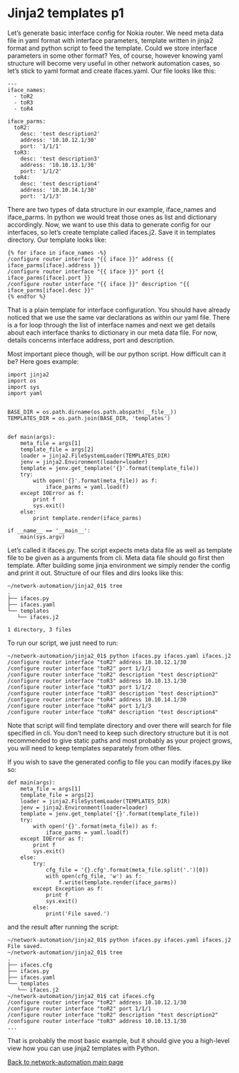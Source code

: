 # Jinja2 templates p1

Let’s generate basic interface config for Nokia router. We need meta data file in yaml format with interface parameters, template written in jinja2 format and python script to feed the template. Could we store interface parameters in some other format? Yes, of course, however knowing yaml structure will become very useful in other network automation cases, so let’s stick to yaml format and create ifaces.yaml. Our file looks like this:
```
---
iface_names:
  - toR2
  - toR3
  - toR4

iface_parms:
  toR2:
    desc: 'test description2'
    address: '10.10.12.1/30'
    port: '1/1/1'
  toR3:
    desc: 'test description3'
    address: '10.10.13.1/30'
    port: '1/1/2'
  toR4:
    desc: 'test description4'
    address: '10.10.14.1/30'
    port: '1/1/3'  
```

There are two types of data structure in our example, iface_names and iface_parms. In python we would treat those ones as list and dictionary accordingly. Now, we want to use this data to generate config for our interfaces, so let’s create template called ifaces.j2. Save it in templates directory. Our template looks like:

```
{% for iface in iface_names -%}
/configure router interface "{{ iface }}" address {{ iface_parms[iface].address }}
/configure router interface "{{ iface }}" port {{ iface_parms[iface].port }}
/configure router interface "{{ iface }}" description "{{ iface_parms[iface].desc }}"
{% endfor %}
``` 

That is a plain template for interface configuration. You should have already noticed that we use the same var declarations as within our yaml file. There is a for loop through the list of interface names and next we get details about each interface thanks to dictionary in our meta data file. For now, details concerns interface address, port and description.


Most important piece though, will be our python script. How difficult can it be? Here goes example:

```
import jinja2
import os
import sys
import yaml


BASE_DIR = os.path.dirname(os.path.abspath(__file__))
TEMPLATES_DIR = os.path.join(BASE_DIR, 'templates')


def main(args):
	meta_file = args[1]
	template_file = args[2]
	loader = jinja2.FileSystemLoader(TEMPLATES_DIR)
	jenv = jinja2.Environment(loader=loader)
	template = jenv.get_template('{}'.format(template_file))
	try:
		with open('{}'.format(meta_file)) as f:
			iface_parms = yaml.load(f)
	except IOError as f:
		print f
		sys.exit()
	else:
		print template.render(iface_parms)

if __name__ == '__main__':
	main(sys.argv)
```

Let’s called it ifaces.py. The script expects meta data file as well as template file to be given as a arguments from cli. Meta data file should go first then template. After building some jinja environment we simply render the config and print it out.
Structure of our files and dirs looks like this:

```
~/network-automation/jinja2_01$ tree 
. 
├── ifaces.py 
├── ifaces.yaml 
└── templates 
   └── ifaces.j2 

1 directory, 3 files

```

To run our script, we just need to run:

```
~/network-automation/jinja2_01$ python ifaces.py ifaces.yaml ifaces.j2 
/configure router interface "toR2" address 10.10.12.1/30
/configure router interface "toR2" port 1/1/1
/configure router interface "toR2" description "test description2"
/configure router interface "toR3" address 10.10.13.1/30
/configure router interface "toR3" port 1/1/2
/configure router interface "toR3" description "test description3"
/configure router interface "toR4" address 10.10.14.1/30
/configure router interface "toR4" port 1/1/3
/configure router interface "toR4" description "test description4"
```

Note that script will find template directory and over there will search for file specified in cli. You don’t need to keep such directory structure but it is not recommended to give static paths and most probably as your project grows, you will need to keep templates separately from other files.

If you wish to save the generated config to file you can modify ifaces.py like so:

```
def main(args):
	meta_file = args[1]
	template_file = args[2]
	loader = jinja2.FileSystemLoader(TEMPLATES_DIR)
	jenv = jinja2.Environment(loader=loader)
	template = jenv.get_template('{}'.format(template_file))
	try:
		with open('{}'.format(meta_file)) as f:
			iface_parms = yaml.load(f)
	except IOError as f:
		print f
		sys.exit()
	else:
		try:
			cfg_file = '{}.cfg'.format(meta_file.split('.')[0])
			with open(cfg_file, 'w') as f:
				f.write(template.render(iface_parms))
		except Exception as f:
			print f
			sys.exit()
		else:
			print('File saved.')
``` 

and the result after running the script:

```
~/network-automation/jinja2_01$ python ifaces.py ifaces.yaml ifaces.j2 
File saved.
~/network-automation/jinja2_01$ tree 
. 
├── ifaces.cfg 
├── ifaces.py 
├── ifaces.yaml 
└── templates 
   └── ifaces.j2
~/network-automation/jinja2_01$ cat ifaces.cfg 
/configure router interface "toR2" address 10.10.12.1/30 
/configure router interface "toR2" port 1/1/1 
/configure router interface "toR2" description "test description2" 
/configure router interface "toR3" address 10.10.13.1/30
...
```

That is probably the most basic example, but it should give you a high-level view how you can use jinja2 templates with Python.

[Back to network-automation main page](/../../)